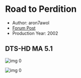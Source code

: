 # Road to Perdition

* Author: aron7awol
* [Forum Post](https://www.avsforum.com/threads/bass-eq-for-filtered-movies.2995212/post-57752934)
* Production Year: 2002

## DTS-HD MA 5.1

![img 0](https://i.imgur.com/R1qMk7z.jpg)

![img 0](https://i.imgur.com/fR6wwCy.jpg)

